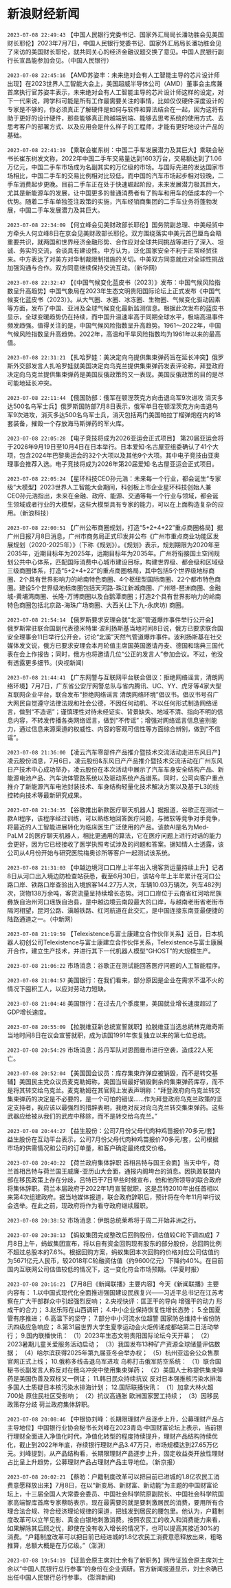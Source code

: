# 新浪财经新闻
`2023-07-08 22:49:43` 【中国人民银行党委书记、国家外汇局局长潘功胜会见美国财长耶伦】2023年7月7日，中国人民银行党委书记、国家外汇局局长潘功胜会见了来访的美国财长耶伦，就共同关心的经济金融议题交换了意见。中国人民银行副行长宣昌能参加会见。（中国人民银行）

`2023-07-08 22:45:16` 【AMD苏姿丰：未来绝对会有人工智能主导的芯片设计师出现】在2023世界人工智能大会上，美国超威半导体公司（AMD）董事会主席兼首席执行官苏姿丰表示，未来绝对会有人工智能主导的芯片设计师这样的设定，对下一代来说，跨学科可能是所有工作最需要关注的事情，比如仅仅硬件深度设计的专家是不够的，你必须真正了解硬件是如何与软件和算法结合在一起，因为这将有助于更好的设计硬件，那些能够真正跨越端到端、能够去思考系统的使用方式、去思考客户的部署方式、以及应用会是什么样子的工程师，才能有更好地设计产品的基础。

`2023-07-08 22:41:19` 【乘联会崔东树：中国二手车发展潜力及其巨大】乘联会秘书长崔东树发文称，2022年中国二手车交易量达到1603万台，交易额达到了1.06万亿元，中国二手车市场成为名副其实的万亿级的市场。与国际先进的发达国家市场相比，中国二手车的交易比例相对比较低，而中国的汽车市场起步相对较晚，二手车消费起步更晚。目前二手车正在处于快速崛起阶段，未来发展潜力极其巨大，尤其是新能源车的发展，让中国更多的普通消费者有了购车和用车的低成本的一个优势。随着二手车单独签注政策的实施，汽车经销商集团的二手车业务将蓬勃发展，中国二手车发展潜力及其巨大。

`2023-07-08 22:34:09` 【何立峰会见美财政部长耶伦】国务院副总理、中美经贸中方牵头人何立峰8日在京会见美财政部长耶伦。双方围绕落实中美元首巴厘岛会晤重要共识，就两国和世界经济金融形势、合作应对全球共同挑战等进行了深入、坦诚、务实的交流，会谈具有建设性。中方认为，泛化国家安全不利于正常经贸往来。中方表达了对美方对华制裁限制措施的关切。中美双方同意就应对全球性挑战加强沟通与合作。双方同意继续保持交流互动。（新华网）

`2023-07-08 22:32:47` 【《中国气候变化蓝皮书（2023）》发布：中国气候风险指数呈升高趋势】中国气象局在2023年生态文明贵阳国际论坛上正式发布《中国气候变化蓝皮书（2023）》。从大气圈、水圈、冰冻圈、生物圈、气候变化驱动因素等方面，发布了中国、亚洲及全球气候变化最新监测信息。根据此次发布的蓝皮书显示，全球变暖趋势仍在持续，而中国升温速率高于同期全球水平，极端高温事件频发趋强。值得关注的是，中国气候风险指数呈升高趋势。1961～2022年，中国气候风险指数呈升高趋势。2022年，高温和干旱风险指数均为1961年以来的最高值。

`2023-07-08 22:31:21` 【扎哈罗娃：美决定向乌提供集束弹药旨在延长冲突】俄罗斯外交部发言人扎哈罗娃就美国决定向乌克兰提供集束弹药发表评论称，拜登政府决定向乌克兰提供集束弹药是美国反俄政策的又一表现。美国反俄政策的目的是尽可能地延长冲突。

`2023-07-08 22:11:44` 【俄国防部：俄军在顿涅茨克方向击退乌军9次进攻 消灭多达500名乌军士兵】俄罗斯国防部7月8日表示，俄军单日在顿涅茨克方向击退乌军9次进攻，消灭多达500名乌军士兵，消灭包括两门美国帕拉丁榴弹炮在内的18套装备，摧毁一个存放海马斯弹药的军火库。

`2023-07-08 22:05:28` 【电子竞技将成为2026亚运会正式项目】 第20届亚运会将于2026年9月19日至10月4日在日本举行。日本爱知·名古屋亚组委确认了41个大项，包含2024年巴黎奥运会的32个大项以及其他9个大项。其中电子竞技由亚奥理事会推荐入选。电子竞技将成为2026年第20届爱知·名古屋亚运会正式项目。

`2023-07-08 22:05:24` 【星环科技CEO孙元浩：未来每一个行业，都会诞生“专家级”大模型】2023世界人工智能大会期间，科创板上市企业星环科技创始人兼CEO孙元浩指出，未来在金融、政府、能源、交通等每一个行业与领域，都会诞生领域或者行业的大模型，这些大模型具有专家的能力，可以在上面构造复杂的应用。（新浪科技）

`2023-07-08 22:00:51` 【广州公布商圈规划，打造“5+2+4+22”重点商圈格局】据广州日报7月8日消息，广州市商务局正式印发并公布《广州市重点商业功能区发展规划（2020-2025年）》（下称《规划》）。《规划》表示，规划期限为2020年至2035年，近期目标年为2025年，远期目标年为2035年。广州将衔接国土空间规划公共中心体系，匹配国际消费中心城市建设目标，构建世界级、都会级和区域级三级商圈体系，打造“5+2+4+22”的重点商圈格局，其中包括5个世界级地标商圈、2个具有世界影响力的岭南特色商圈、4个枢纽型国际商圈、22个都市特色商圈。建设5个世界级地标商圈包括天河路-珠江新城商圈、广州塔-琶洲商圈、金融城-黄埔湾商圈、长隆-万博商圈以及白鹅潭商圈；打造2个具有世界影响力的岭南特色商圈包括北京路-海珠广场商圈、大西关(上下九-永庆坊) 商圈。

`2023-07-08 21:54:14` 【俄罗斯要求安理会就“北溪”管道爆炸事件举行公开会】 俄罗斯常驻联合国副代表德米特里·波利扬斯基当地时间8日说，俄方已要求联合国安全理事会11日举行公开会，讨论“北溪”天然气管道爆炸事件。波利扬斯基在社交媒体发文说，俄方已要求安理会本月轮值主席国英国邀请丹麦、德国和瑞典三国代表在会上作报告；同时，俄方也将邀请几位“公正的发言人”参加会议。不过，他没有透露更多细节。(央视新闻)

`2023-07-08 21:44:41` 【广东网警与互联网平台联合倡议：拒绝网络谣言，清朗网络环境】7月7日，广东省公安厅网警总队与省内腾讯、UC、YY、虎牙等4家大型互联网企业平台，联合发布“拒绝网络谣言 清朗网络环境”倡议书。倡议书号召广大网民自觉遵守法律法规和社会公德，不因任何动机、不以任何形式制造网络谣言，做到“不造谣”；谨慎理性对待未经证实、背景缺失、地域不清、指向不明的信息内容，不转发传播各类网络谣言，做到“不传谣”；增强对网络谣言信息鉴别能力，通过信息来源渠道的权威性、内容的客观可信性等方面综合辨别，做到“不信谣”。

`2023-07-08 21:36:00` 【凌云汽车零部件产品推介暨技术交流活动走进东风日产】凌云股份消息，7月6日，凌云股份&东风日产产品推介暨技术交流活动在广州东风日产技术中心成功举办，凌云股份在本次活动中展示了汽车车身安全结构产品、新能源电池产品、汽车流体管路系统以及驱动系统产品谱系。同时，公司向客户重点推介了新能源汽车电池封装技术、车身结构轻量化技术解决方案以及基于L3的线控转向技术等最新研究成果。

`2023-07-08 21:34:35` 【谷歌推出新款医疗聊天机器人】据报道，谷歌正在测试一款AI程序，该程序经过训练，可以熟练地回答医疗问题，与微软等竞争对手竞争，将最近的人工智能进展转化为临床医生广泛使用的产品。该款AI是名为Med-PaLM 2的医疗聊天机器人，相比更通用的算法，它在医疗问题上进行对话的能力会更好，因为它已经接收了医学执照考试涉及的问题和答案。据知情人士透露，该公司从4月份开始与研究医院梅奥诊所等客户一起测试该系统。

`2023-07-08 21:31:03` 【中越边境河口口岸上半年出入境客货运量持续上升】记者8日从河口出入境边防检查站获悉，截至6月30日，该站今年上半年累计在河口公路口岸、铁路口岸查验出入境旅客144.27万人次，车辆10.03万辆次，列车482列次，货物138万余吨，客货流量呈持续增长态势。河口口岸位于云南省红河哈尼族彝族自治州河口瑶族自治县，是中越边境云南段最大的口岸，与越南老街省老街市隔河相望，昆河公路、滇越铁路、红河航道在此交汇，是中国连接东南亚最便捷的陆路通道之一。（中新网）

`2023-07-08 21:19:59` 【Telexistence与富士康建立合作伙伴关系】近日，日本机器人初创公司Telexistence与富士康建立合作伙伴关系，Telexistence与富士康展开合作，建立生产技术，并进行其下一代机器人模型“GHOST”的大规模生产。

`2023-07-08 21:06:22` 市场消息：谷歌正在测试能回答医疗问题的人工智能程序。

`2023-07-08 21:04:57` 美国银行：在我们看来，部分原因是企业在需求不温不火的情况下囤积工人，以应对劳动力短缺。

`2023-07-08 21:04:48` 美国银行：在过去几个季度里，美国就业增长速度超过了GDP增长速度。

`2023-07-08 20:55:09` 【拉脱维亚新总统宣誓就职】拉脱维亚当选总统林克维奇斯当地时间8日在议会宣誓就职，成为该国1991年恢复独立以来的第七位总统。

`2023-07-08 20:54:29` 市场消息：苏丹军队对恩图曼市进行空袭，造成22人死亡。

`2023-07-08 20:52:04` 【美国国会议员：库存集束炸弹应被销毁，而不是转交基辅】美国民主党众议员麦克勒姆称，美国当局最好销毁剩余的集束弹药库存，而不是将其转交给乌克兰。麦克勒姆在其官网上发表声明称：“拜登政府向乌克兰转交集束弹药的决定是不必要的，是一个可怕的错误……作为拜登政府乌克兰政策的坚定支持者，我应该以最强烈的措辞表明，我绝对反对向乌克兰转交集束弹药。这些武器应给被从我们的武库中移除，而不是转交给乌克兰。”

`2023-07-08 20:44:27` 【益生股份：公司7月份父母代肉种鸡苗报价70多元/套】益生股份在互动平台表示，公司7月份父母代肉种鸡苗报价70多元/套，公司根据市场的供需情况和公司的订单量，和客户确定最终成交价格。

`2023-07-08 20:40:22` 【荷兰政府集体辞职 首相吕特与国王会面】当天中午，荷兰首相吕特与荷兰国王威廉-亚历山大会面，通报内阁垮台的消息。因执政联盟内部在移民政策上存在分歧，吕特已于7日早些时候宣布，他和他所领导的联合政府将集体辞职。荷兰本届政府于2022年1月宣誓就职，这是吕特2010年出任首相以来第4次组建政府。据当地媒体报道，联合政府辞职后，预计将在今年11月举行议会选举。在此之前，现政府将作为看守政府继续履职。

`2023-07-08 20:38:52` 市场消息：伊朗总统莱希将于周二开始非洲之行。

`2023-07-08 20:38:13` 【蚂蚁集团完成整改后回购股份，估值较C轮下调四成】7月8日上午，蚂蚁集团宣布，将以自有资金回购现有股东的部分股份，总回购比例不超过总股本的7.6%。根据回购方案，蚂蚁集团本次回购的价格对应公司估值约为5671亿元人民币，较2018年C轮融资估值（约9600亿元）下降约40%。在目前国内互联网公司估值较低的情况下，这一变化符合市场预期。（华夏时报）

`2023-07-08 20:16:21` 【7月8日《新闻联播》主要内容】今天《新闻联播》主要内容有： 1.以中国式现代化全面推进强国建设民族复兴——习近平总书记在江苏考察在广大干部群众中引起强烈反响； 2.央视快评：匡正干的导向 增强干的动力 形成干的合力； 3.赵乐际在山西调研； 4.中小企业保持恢复性增长态势； 5.全国夏管有序推进； 6.高温下的坚守； 7.部分中小河流水位超警 国家防总维持十省份防汛四级应急响应； 8.第31届世界大学生夏季运动会火炬传递成都站第二日活动举行； 9.国内联播快讯： （1）2023年生态文明贵阳国际论坛今天开幕； （2）2023暑期儿童关爱服务活动启动； （3）我国发布13种矿产资源全球储量评估数据； （4）哈尔滨获得2025年第九届亚冬会举办权； （5）杭州亚运会公众售票官网正式上线； 10.俄称多线击退乌军进攻 乌称打击俄军防空系统： （1）联合国秘书长副发言人称反对在俄乌冲突中使用集束弹药； （2）美国人士称提供集束弹药是美国伪善及双标又一例证； 11.韩日民众持续抗议 反对日本强推核污染水排海 多国人士质疑日本核污染水排海计划； 12.国际联播快讯： （1）加拿大林火超700处 原住民社区受影响； （2）抗议高通胀 欧洲国家罢工持续； （3）因移民政策存分歧 荷兰政府集体辞职。

`2023-07-08 20:08:46` 【中银协刘峰：长期限理财产品逐步上升，公募理财产品占主导地位】中国银行业协会秘书长刘峰在2023青岛·中国财富论坛上表示，当前银行理财全面进入净值化时代，净值化转型的程度持续提升，理财产品结构持续优化，截止到2022年年底，存续银行理财产品3.47万只，市场规模达到27.65万亿元。刘峰提到，从产品结构看，长期限理财产品逐步上升，固定收益类开放性理财占比呈上升趋势，公募理财产品占理财产品主导地位。（新京报）

`2023-07-08 20:02:21` 【蔡昉：户籍制度改革可以把目前已进城的1.8亿农民工消费意愿释放出来】7月8日，在以“新变局、新财富、新动能”为主题的中国财富论坛上，十三届全国人大常委会委员、中国社会科学院原副院长、中国社会科学院国家高端智库首席专家蔡昉表示，现在最需要的就是要刺激居民的消费，要用所有合理合法合规、符合经济理论规律的渠道，把钱发到居民的腰包里。他认为，户籍制度改革可以立竿见影、真金白银地刺激消费。按照农民工的收入和消费能力来看，如果解除其后顾之忧，即使在没有收入增长的情况下，也可以提高其接近30%的消费。“户籍制度改革可以把目前已经进城的1.8亿农民工消费意愿释放出来，粗略推算，总额大概是在万亿级。”（澎湃）

`2023-07-08 19:54:19` 【证监会原主席刘士余有了新职务】网传证监会原主席刘士余以“中国人民银行总行参事”的身份在企业调研。官方新闻报道显示，刘士余确已出任中国人民银行总行参事。 (澎湃新闻)


